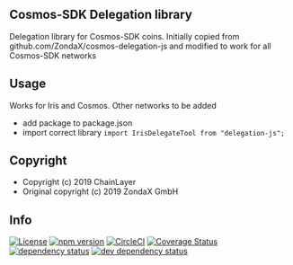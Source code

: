 ## Cosmos-SDK Delegation library
Delegation library for Cosmos-SDK coins. Initially copied from github.com/ZondaX/cosmos-delegation-js and modified to work for all Cosmos-SDK networks
## Usage
Works for Iris and Cosmos. Other networks to be added

* add package to package.json
* import correct library ``` import IrisDelegateTool from "delegation-js"; ```
## Copyright
* Copyright (c) 2019 ChainLayer
* Original copyright (c) 2019 ZondaX GmbH

## Info
[![License](https://img.shields.io/badge/License-Apache%202.0-blue.svg)](https://opensource.org/licenses/Apache-2.0)
[![npm version](https://badge.fury.io/js/cosmos-sdk-delegation-lib.svg)](https://badge.fury.io/js/cosmos-sdk-delegation-lib)
[![CircleCI](https://circleci.com/gh/chainlayer/cosmos-sdk-delegation-lib/tree/master.svg?style=shield)](https://circleci.com/gh/chainlayer/cosmos-sdk-delegation-lib/tree/master)
[![Coverage Status](https://coveralls.io/repos/github/chainlayer/cosmos-sdk-delegation-lib/badge.svg?branch=master)](https://coveralls.io/github/chainlayer/cosmos-sdk-delegation-lib?branch=master)
[![dependency status](https://david-dm.org/chainlayer/cosmos-sdk-delegation-lib.svg)](https://david-dm.org/chainlayer/cosmos-sdk-delegation-lib)
[![dev dependency status](https://david-dm.org/chainlayer/cosmos-sdk-delegation-lib/dev-status.svg)](https://david-dm.org/chainlayer/cosmos-sdk-delegation-lib#info=devDependencies)
